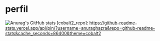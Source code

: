 # perfil



![Anurag's GitHub stats](https://github-readme-stats.vercel.app/api?username=worstp&theme=great-gatsby&show_icons=true)
[cobalt2_repo]: https://github-readme-stats.vercel.app/api/pin/?username=anuraghazra&repo=github-readme-stats&cache_seconds=86400&theme=cobalt2

